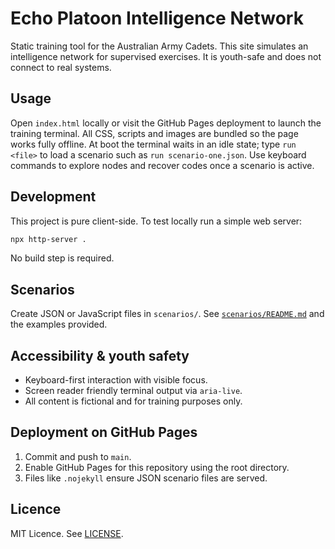 # Echo Platoon Intelligence Network

Static training tool for the Australian Army Cadets. This site simulates an
intelligence network for supervised exercises. It is youth-safe and does not
connect to real systems.

## Usage
Open `index.html` locally or visit the GitHub Pages deployment to launch the
training terminal. All CSS, scripts and images are bundled so the page works
fully offline. At boot the terminal waits in an idle state; type `run <file>`
to load a scenario such as `run scenario-one.json`. Use keyboard commands to
explore nodes and recover codes once a scenario is active.


## Development
This project is pure client-side. To test locally run a simple web server:

```bash
npx http-server .
```

No build step is required.

## Scenarios
Create JSON or JavaScript files in `scenarios/`. See
[`scenarios/README.md`](scenarios/README.md) and the examples provided.

## Accessibility & youth safety
- Keyboard-first interaction with visible focus.
- Screen reader friendly terminal output via `aria-live`.
- All content is fictional and for training purposes only.

## Deployment on GitHub Pages
1. Commit and push to `main`.
2. Enable GitHub Pages for this repository using the root directory.
3. Files like `.nojekyll` ensure JSON scenario files are served.

## Licence
MIT Licence. See [LICENSE](LICENSE).
